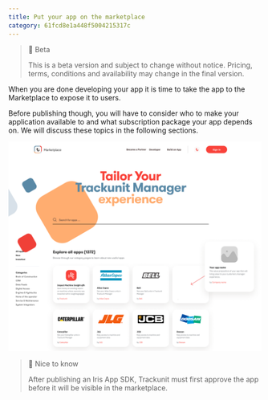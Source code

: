 ```yaml
---
title: Put your app on the marketplace
category: 61fcd8e1a448f5004215317c
---
```


> 🚧 Beta
> 
> This is a beta version and subject to change without notice. Pricing, terms, conditions and availability may change in the final version.

When you are done developing your app it is time to take the app to the Marketplace to expose it to users.

Before publishing though, you will have to consider who to make your application available to and what subscription package your app depends on. We will discuss these topics in the following sections.

![](../Publish%20your%20app%20here.png)

> 📘 Nice to know
> 
> After publishing an Iris App SDK, Trackunit must first approve the app before it will be visible in the marketplace.